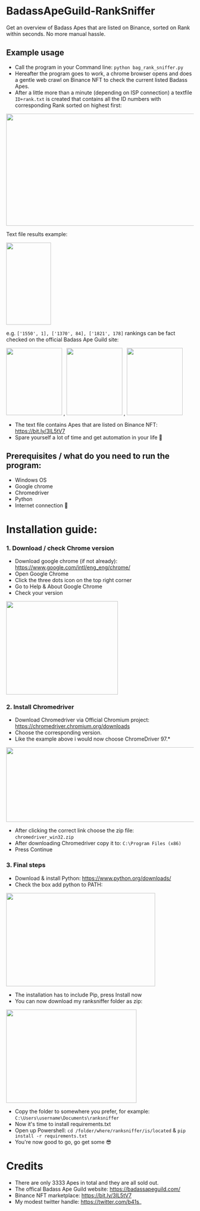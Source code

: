 # BadassApeGuild-RankSniffer
Get an overview of Badass Apes that are listed on Binance, sorted on Rank within seconds. No more manual hassle.

## Example usage
- Call the program in your Command line: `python bag_rank_sniffer.py`   
- Hereafter the program goes to work, a chrome browser opens and does a gentle web crawl on Binance NFT to check the current listed Badass Apes.
- After a little more than a minute (depending on ISP connection) a textfile `ID+rank.txt` is created that contains all the ID numbers with corresponding Rank sorted on highest first:

<img src="https://user-images.githubusercontent.com/56820649/151678040-c0caed30-e27e-4d5d-985b-dc4a36509ba5.png" width="700" height="300">

Text file results example:

<img src="https://user-images.githubusercontent.com/56820649/151701774-b9b3c6c9-a38a-4935-9d2c-092a5f848a49.png" width="120" height="220">

e.g.
`['1550', 1], ['1370', 84], ['1821', 178]` rankings can be fact checked on the official Badass Ape Guild site:

<img src="https://user-images.githubusercontent.com/56820649/151580603-441b9552-d9db-4933-9110-74504ba761e4.png" width="150" height="180"> , <img src="https://user-images.githubusercontent.com/56820649/151574311-cd763eb0-bf9f-4023-ba2f-80772fe9292f.png" width="150" height="180"> , <img src="https://user-images.githubusercontent.com/56820649/151580694-653d90bd-08e6-4acb-8fdc-917f1c0d24fe.png" width="150" height="180">

- The text file contains Apes that are listed on Binance NFT: https://bit.ly/3IL5tV7
- Spare yourself a lot of time and get automation in your life 🙊

## Prerequisites / what do you need to run the program:
- Windows OS
- Google chrome
- Chromedriver
- Python
- Internet connection 🙉

# Installation guide:

### 1. Download / check Chrome version
- Download google chrome (if not already):
https://www.google.com/intl/eng_eng/chrome/
- Open Google Chrome
- Click the three dots icon on the top right corner
- Go to Help & About Google Chrome
- Check your version
<img src="https://user-images.githubusercontent.com/56820649/151449904-9751edde-5549-4131-bcc0-ae9d379c236c.png" width="300" height="250">

### 2. Install Chromedriver

- Download Chromedriver via Official Chromium project:
https://chromedriver.chromium.org/downloads
- Choose the corresponding version.
- Like the example above i would now choose ChromeDriver 97.*

<img src="https://user-images.githubusercontent.com/56820649/151450613-af0476b7-6151-47d4-83b1-7fa2e09f6323.png" width="600" height="200">

- After clicking the correct link choose the zip file: `chromedriver_win32.zip`
- After downloading Chromedriver copy it to: `C:\Program Files (x86)`
- Press Continue

### 3. Final steps

- Download & install Python: https://www.python.org/downloads/
- Check the box add python to PATH:

<img src="https://user-images.githubusercontent.com/56820649/151678507-67dd067d-1aaa-4754-9445-2e836734d6d1.png" width="400" height="250">

- The installation has to include Pip, press Install now
- You can now download my ranksniffer folder as zip:

<img src="https://user-images.githubusercontent.com/56820649/151702319-88194648-7c64-4831-b61e-4cdf41cc38af.png" width="350" height="250">

- Copy the folder to somewhere you prefer, for example: `C:\Users\username\Documents\ranksniffer`
- Now it's time to install requirements.txt
- Open up Powershell:
`cd /folder/where/ranksniffer/is/located` & `pip install -r requirements.txt`
- You're now good to go, go get some 😎

# Credits

- There are only 3333 Apes in total and they are all sold out.
- The offical Badass Ape Guild website: https://badassapeguild.com/
- Binance NFT marketplace: https://bit.ly/3IL5tV7
- My modest twitter handle: https://twitter.com/b41s_
